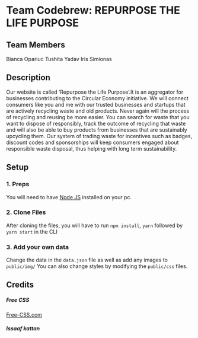 # Team Codebrew: REPURPOSE THE LIFE PURPOSE

## Team Members
Bianca Opariuc
Tushita Yadav
Iris Simionas

## Description
Our website is called ‘Repurpose the Life Purpose’.It is an aggregator for businesses contributing to the Circular Economy initiative. We will connect consumers like you and me with our trusted businesses and startups that are actively recycling waste and old products. Never again will the process of recycling and reusing be more easier. You can search for waste that you want to dispose of responsibly, track the outcome of recycling that waste and will also be able to buy products from businesses that are sustainably upcycling them. Our system of trading waste for incentives such as badges, discount codes and sponsorships will keep consumers engaged about responsible waste disposal, thus helping with long term sustainability.


## Setup            
### 1. Preps
You will need to have <a href="https://nodejs.org/">Node JS</a> installed on your pc. 

### 2. Clone Files
After cloning the files, you will have to run ```npm install```, ```yarn``` followed by ```yarn start``` in the CLI
### 3. Add your own data 
Change the data in the ```data.json``` file as well as add any images to ```public/img/```
You can also change styles by modifying the ```public/css``` files.


## Credits
##### Free CSS 
<a href="https://www.free-css.com/assets/files/free-css-templates/preview/page234/interact/">Free-CSS.com </a>

##### Issaaf kattan
